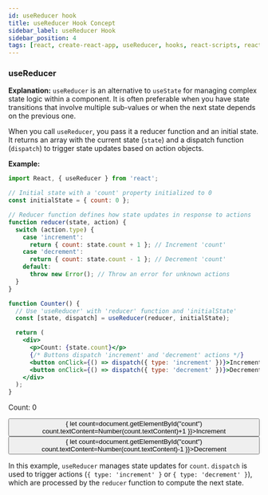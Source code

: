 ```yaml
---
id: useReducer hook
title: useReducer Hook Concept
sidebar_label: useReducer Hook
sidebar_position: 4
tags: [react, create-react-app, useReducer, hooks, react-scripts, react-dom, react-app]
---
```


### useReducer

**Explanation:**
`useReducer` is an alternative to `useState` for managing complex state logic within a component. It is often preferable when you have state transitions that involve multiple sub-values or when the next state depends on the previous one.

When you call `useReducer`, you pass it a reducer function and an initial state. It returns an array with the current state (`state`) and a dispatch function (`dispatch`) to trigger state updates based on action objects.

**Example:**
```jsx
import React, { useReducer } from 'react';

// Initial state with a 'count' property initialized to 0
const initialState = { count: 0 };

// Reducer function defines how state updates in response to actions
function reducer(state, action) {
  switch (action.type) {
    case 'increment':
      return { count: state.count + 1 }; // Increment 'count'
    case 'decrement':
      return { count: state.count - 1 }; // Decrement 'count'
    default:
      throw new Error(); // Throw an error for unknown actions
  }
}

function Counter() {
  // Use 'useReducer' with 'reducer' function and 'initialState'
  const [state, dispatch] = useReducer(reducer, initialState);

  return (
    <div>
      <p>Count: {state.count}</p>
      {/* Buttons dispatch 'increment' and 'decrement' actions */}
      <button onClick={() => dispatch({ type: 'increment' })}>Increment</button>
      <button onClick={() => dispatch({ type: 'decrement' })}>Decrement</button>
    </div>
  );
}
```

<BrowserWindow> 
         <p>Count: <span id="count">0</span></p>
          <button onClick={() =>{
            let count=document.getElementById("count")
            count.textContent=Number(count.textContent)+1
          }}>Increment</button>
      <button onClick={() => {
             let count=document.getElementById("count")
             count.textContent=Number(count.textContent)-1
      }}>Decrement</button> 
</BrowserWindow>

In this example, `useReducer` manages state updates for `count`. `dispatch` is used to trigger actions (`{ type: 'increment' }` or `{ type: 'decrement' }`), which are processed by the `reducer` function to compute the next state.

